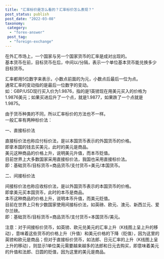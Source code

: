 ```yaml
---
title: "汇率标价是怎么看的？汇率标价怎么表现？"
post_status: publish
post_date: "2022-03-08"
taxonomy:
 category: 
  - "forex-answer"
 post_tag: 
  - "foreign-exchange"
---
```


在外汇市场上，一个国家与另一个国家货币的汇率是成对出现的。  
基本货币在前，目标货币在后，中间以/分隔，表示一个单位基本货币能兑换多少目标货币。  

汇率都用5位数字来表示，小数点前面的为元，小数点后最后一位为点。  
通常汇率的变动指的是最后一位数字的变动。  
如：GBP/USD现行买入价为1.9876，指的是1英镑现在用美元买入的价格为1.9876美元；如果买进后升了一个点，就是1.9877，如果跌了一个点就是1.9875。  

由于货币种类的不同，所以汇率标价的方法也不一样。  
一般汇率有两种标价法：

一、直接标价法

直接标价法也称应付标价法，是以本国货币表示的外国货币的价格。  
即拿本国的钱去买美元，此时的美元是商品。  
美元这种商品的价格上升，说明美元升值，而本币贬值。  
目前世界上大多数国家采用直接标价法，我国也采用直接标价法。  
即：基础货币/目标货币=商品货币/支付货币=美元/本国货币。  

二、间接标价法

间接标价法也称应收标价法，是以外国货币表示的本国货币的价格。  
即拿美元买本国货币，此时的本币是商品。  
本币这种商品的价格上升，说明本币升值，而美元贬值。  
目前在世界上只有少数国家使用间接标价法，如英磅、欧元、澳元、新西兰元、爱尔兰磅。  
即：基础货币/目标货币=商品货币/支付货币=本国货币/美元。  

注意：对于间接标价货币，如英镑、欧元兑美元的汇率上升（K线图上呈上升的移动），意味着这些货币的价格上升（升值）和美元价格的下降（贬值），因为这里的英镑和欧元是商品；但对于直接标价货币，如法郎、日元汇率的上升（K线图上呈上升的移动），则显示1单位美元需要越来越多的法郎和日元去购买，即意味着美元的升值和法郎、日圆的贬值，因为这里的美元是商品。
